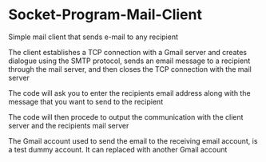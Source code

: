 # Socket-Program-Mail-Client

 Simple mail client that sends e-mail to any recipient
 
 The client establishes a TCP connection with a Gmail server and creates dialogue using the SMTP protocol, sends an email message to a recipient through the mail server, and then closes the TCP connection with the mail server
 
 The code will ask you to enter the recipients email address along with the message that you want to send to the recipient
 
 The code will then procede to output the communication with the client server and the recipients mail server

The Gmail account used to send the email to the receiving email account, is a test dummy account. It can replaced with another Gmail account
